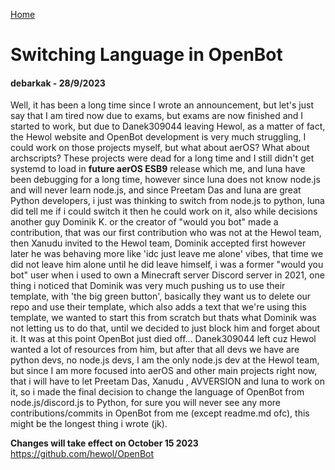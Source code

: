 <i class="fa-solid fa-house"></i> [Home](./)
# Switching Language in OpenBot
#### debarkak - 28/9/2023

Well, it has been a long time since I wrote an announcement, but let's just say that I am tired now due to exams, but exams are now finished and I started to work, but due to Danek309044 leaving Hewol, as a matter of fact, the Hewol website and OpenBot development is very much struggling, I could work on those projects myself, but what about aerOS? What about archscripts? These projects were dead for a long time and I still didn't get systemd to load in **future aerOS ESB9** release which me, and luna have been debugging for a long time, however since luna does not know node.js and will never learn node.js, and since Preetam Das and luna are great Python developers, i just was thinking to switch from node.js to python, luna did tell me if i could switch it then he could work on it, also while decisions another guy Dominik K. or the creator of "would you bot" made a contribution, that was our first contribution who was not at the Hewol team, then Xanudu invited to the Hewol team, Dominik accepted first however later he was behaving more like 'idc just leave me alone' vibes, that time we did not leave him alone until he did leave himself, i was a former "would you bot" user when i used to own a Minecraft server Discord server in 2021, one thing i noticed that Dominik was very much pushing us to use their template, with 'the big green button', basically they want us to delete our repo and use their template, which also adds a text that we're using this template, we wanted to start this from scratch but thats what Dominik was not letting us to do that, until we decided to just block him and forget about it. It was at this point OpenBot just died off... Danek309044 left cuz Hewol wanted a lot of resources from him, but after that all devs we have are python devs, no node.js devs, I am the only node.js dev at the Hewol team, but since I am more focused into aerOS and other main projects right now, that i will have to let Preetam Das, Xanudu , AVVERSION and luna to work on it, so i made the final decision to change the language of OpenBot from node.js/discord.js to Python, for sure you will never see any more contributions/commits in OpenBot from me (except readme.md ofc), this might be the longest thing i wrote (jk).

  **Changes will take effect on October 15 2023** https://github.com/hewol/OpenBot
